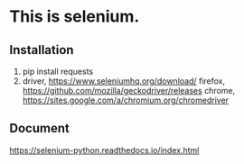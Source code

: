 # This is selenium.

## Installation
1. pip install requests
2. driver, https://www.seleniumhq.org/download/
	firefox, https://github.com/mozilla/geckodriver/releases
	chrome, https://sites.google.com/a/chromium.org/chromedriver
	
## Document
https://selenium-python.readthedocs.io/index.html